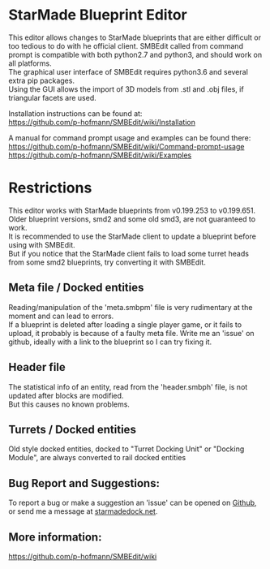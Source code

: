 StarMade Blueprint Editor
====

This editor allows changes to StarMade blueprints that are either difficult or too tedious to do with he official client.
SMBEdit called from command prompt is compatible with both python2.7 and python3, and should work on all platforms.  
The graphical user interface of SMBEdit requires python3.6 and several extra pip packages.  
Using the GUI allows the import of 3D models from .stl and .obj files, if triangular facets are used.  

Installation instructions can be found at:  
https://github.com/p-hofmann/SMBEdit/wiki/Installation  

A manual for command prompt usage and examples can be found there:  
https://github.com/p-hofmann/SMBEdit/wiki/Command-prompt-usage  
https://github.com/p-hofmann/SMBEdit/wiki/Examples  

# Restrictions
This editor works with StarMade blueprints from v0.199.253 to v0.199.651.  
Older blueprint versions, smd2 and some old smd3, are not guaranteed to work.  
It is recommended to use the StarMade client to update a blueprint before using with SMBEdit.  
But if you notice that the StarMade client fails to load some turret heads from some smd2 blueprints, 
try converting it with SMBEdit.

## Meta file / Docked entities
Reading/manipulation of the 'meta.smbpm' file is very rudimentary at the moment and can lead to errors.  
If a blueprint is deleted after loading a single player game, or it fails to upload, it probably is because of a faulty meta file.
Write me an 'issue' on github, ideally with a link to the blueprint so I can try fixing it.

## Header file
The statistical info of an entity, read from the 'header.smbph' file, is not updated after blocks are modified.  
But this causes no known problems.

## Turrets / Docked entities

Old style docked entities, docked to "Turret Docking Unit" or "Docking Module", are always converted to rail docked entities

## Bug Report and Suggestions:
To report a bug or make a suggestion an 'issue' can be opened on [Github](https://github.com/p-hofmann/SMBEdit/issues), or send me a message at [starmadedock.net](https://starmadedock.net/).

## More information:
https://github.com/p-hofmann/SMBEdit/wiki
